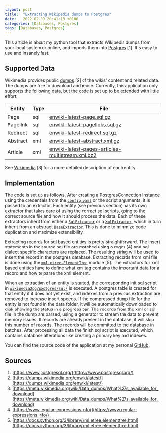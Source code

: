 ```yaml
---
layout: post 
title:  "Extracting Wikipedia dumps to Postgres"
date:   2022-02-09 20:41:13 +0100 
categories: [Databases, Postgres]
tags: [Databases, Postgres]
--- 
```

This article is about my python tool that extracts Wikipedia dumps from your local system or online, and imports them
into [Postgres](https://www.postgresql.org/) [1]. It's easy to use and insanely fast.

## Supported Data

Wikimedia provides public [dumps](https://dumps.wikimedia.org/enwiki/latest/) [2] of the wikis' content and related
data. The dumps are free to download and reuse. Currently, this application only supports the following data, but the
code is set up to be extended with little effort:

| Entity     | Type | File                                                                                                                                          |
|------------|------|-----------------------------------------------------------------------------------------------------------------------------------------------|
| Page       | sql  | [enwiki-latest-page.sql.gz](http://dumps.wikimedia.org/enwiki/latest/enwiki-latest-page.sql.gz)                                               |
| Pagelink   | sql  | [enwiki-latest-pagelinks.sql.gz](http://dumps.wikimedia.org/enwiki/latest/enwiki-latest-pagelinks.sql.gz)                                     |                                                                                                  | Text        |
| Redirect   | sql  | [enwiki-latest-redirect.sql.gz](http://dumps.wikimedia.org/enwiki/latest/enwiki-latest-redirect.sql.gz)                                       |
| Abstract   | xml  | [enwiki-latest-abstract.xml.gz](http://dumps.wikimedia.org/enwiki/latest/enwiki-latest-abstract.xml.gz)                                       |
| Article    | xml  | [enwiki-latest-pages-articles-multistream.xml.bz2](http://dumps.wikimedia.org/enwiki/latest/enwiki-latest-pages-articles-multistream.xml.bz2) |

See [Wikimedia](https://meta.wikimedia.org/wiki/Data_dumps/What%27s_available_for_download) [3] for a more detailed
description of each entity.

## Implementation

The code is set up as follows. After creating a PostgresConnection instance using the credentials from the
[`config.yaml`](https://github.com/colinschepers/wikipedia2pg/blob/main/config.yaml) or the script arguments, it is
passed to an extractor. Each entity (see previous section) has its own extractor that takes care of using the correct
sql scripts, going to the correct source file and how it should process the data. Each of these extractors inherit from
either a
[`SqlExtractor`](https://github.com/colinschepers/wikipedia2pg/blob/main/wikipedia2pg/extractors/sql.py) or a
[`XmlExtractor`](https://github.com/colinschepers/wikipedia2pg/blob/main/wikipedia2pg/extractors/xml.py), which in turn
inherit from an abstract
[`BaseExtractor`](https://github.com/colinschepers/wikipedia2pg/blob/main/wikipedia2pg/extractors/__init__.py). This is
done to minimize code duplication and maximize extensibility.

Extracting records for sql based entities is pretty straightforward. The insert statements in the source sql file are
matched using a regex [4] and sql dialect specific characters are replaced. The resulting string will be used to insert
the record in the postgres database. Extracting records from xml file is done using the
[`xml.etree.ElementTree`](https://docs.python.org/3/library/xml.etree.elementtree.html) module [5]. The extractors for
xml based entities have to define what xml tag contains the important data for a record and how to parse the xml
element.

When an extraction of an entity is started, the corresponding init sql script in
[`wikipedia2pg/postgres/sql/`](https://github.com/colinschepers/wikipedia2pg/tree/main/wikipedia2pg/postgres/sql) is
executed. A postgres table is created for that entity if it does not yet exist, and indexes from a previous extraction
are removed to increase insert speeds. If the compressed dump file for the entity is not found in the data folder, it
will be automatically downloaded to disk showing the status in a progress bar. The records from the xml or sql file in
the dump are parsed, using a generator to stream the data to prevent memory issues. If records are already present in
the database, it will skip this number of records. The records will be committed to the database in batches. After
processing all data the finish sql script is executed, which contains database alterations like creating a primary key
and indexes.

You can find the source code of the application at my personal [GitHub](https://github.com/colinschepers/wikipedia2pg).

## Sources

1. [https://www.postgresql.org/](https://www.postgresql.org/)
2. [https://dumps.wikimedia.org/enwiki/latest/](https://dumps.wikimedia.org/enwiki/latest/)
3. [https://meta.wikimedia.org/wiki/Data_dumps/What%27s_available_for_download](https://meta.wikimedia.org/wiki/Data_dumps/What%27s_available_for_download)
4. [https://www.regular-expressions.info/](https://www.regular-expressions.info/)
5. [https://docs.python.org/3/library/xml.etree.elementtree.html](https://docs.python.org/3/library/xml.etree.elementtree.html)